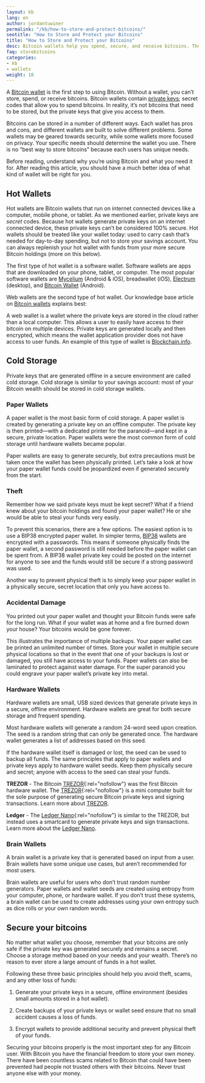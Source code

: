 ```yaml
---
layout: kb
lang: en
author: jordantuwiner
permalink: "/kb/how-to-store-and-protect-bitcoins/"
seotitle: "How to Store and Protect your Bitcoins"
title: "How to Store and Protect your Bitcoins"
desc: Bitcoin wallets help you spend, secure, and receive bitcoins. There are a few different types of Bitcoin wallets used today.
faq: storebitcoins
categories: 
- kb
- wallets
weight: 10
---
```

A [Bitcoin wallet](/kb/what-is-a-bitcoin-wallet/) is the first step to using Bitcoin. Without a wallet, you can’t store, spend, or receive bitcoins. Bitcoin wallets contain [private keys](/kb/what-is-a-bitcoin-private-key/); secret codes that allow you to spend bitcoins. In reality, it’s not bitcoins that need to be stored, but the private keys that give you access to them.

Bitcoins can be stored in a number of different ways. Each wallet has pros and cons, and different wallets are built to solve different problems. Some wallets may be geared towards security, while some wallets more focused on privacy. Your specific needs should determine the wallet you use. There is no “best way to store bitcoins” because each users has unique needs.

Before reading, understand why you’re using Bitcoin and what you need it for. After reading this article, you should have a much better idea of what kind of wallet will be right for you.

## Hot Wallets

Hot wallets are Bitcoin wallets that run on internet connected devices like a computer, mobile phone, or tablet. As we mentioned earlier, private keys are _secret_ codes. Because hot wallets generate private keys on an internet connected device, these private keys can’t be considered 100% secure. Hot wallets should be treated like your wallet today: used to carry cash that’s needed for day-to-day spending, but not to store your savings account. You can always replenish your hot wallet with funds from your more secure Bitcoin holdings (more on this below). 

The first type of hot wallet is a software wallet. Software wallets are apps that are downloaded on your phone, tablet, or computer. The most popular software wallets are [Mycelium](/wallets/mycelium/) (Android & iOS), breadwallet (iOS), [Electrum](/wallets/electrum/) (desktop), and [Bitcoin Wallet](/wallets/bitcoin-wallet/) (Android).

Web wallets are the second type of hot wallet. Our knowledge base article on [Bitcoin wallets](/kb/what-is-a-bitcoin-wallet/) explains best:  

A web wallet is a wallet where the private keys are stored in the cloud rather than a local computer. This allows a user to easily have access to their bitcoin on multiple devices. Private keys are generated locally and then encrypted, which means the wallet application provider does not have access to user funds. An example of this type of wallet is [Blockchain.info](/wallets/blockchain-info/).  

## Cold Storage

Private keys that are generated offline in a secure environment are called cold storage. Cold storage is similar to your savings account: most of your Bitcoin wealth should be stored in cold storage wallets.

### Paper Wallets   
A paper wallet is the most basic form of cold storage. A paper wallet is created by generating a private key on an offline computer. The private key is then printed—with a dedicated printer for the paranoid—and kept in a secure, private location. Paper wallets were the most common form of cold storage until hardware wallets became popular.

Paper wallets are easy to generate securely, but extra precautions must be taken once the wallet has been physically printed. Let’s take a look at how your paper wallet funds could be jeopardized even if generated securely from the start.

### Theft

Remember how we said private keys must be kept secret? What if a friend knew about your bitcoin holdings and found your paper wallet? He or she would be able to steal your funds very easily.  

To prevent this scenarios, there are a few options. The easiest option is to use a BIP38 encrypted paper wallet. In simpler terms, [BIP38](https://bitcoinpaperwallet.com/bip38-password-encrypted-wallets/) wallets are encrypted with a passwords. This means if someone physically finds the paper wallet, a second password is still needed before the paper wallet can be spent from. A BIP38 wallet private key could be posted on the internet for anyone to see and the funds would still be secure if a strong password was used.  

Another way to prevent physical theft is to simply keep your paper wallet in a physically secure, secret location that only you have access to.

### Accidental Damage  
You printed out your paper wallet and thought your Bitcoin funds were safe for the long run. What if your wallet was at home and a fire burned down your house? Your bitcoins would be gone forever.  

This illustrates the importance of multiple backups. Your paper wallet can be printed an unlimited number of times. Store your wallet in multiple secure physical locations so that in the event that one of your backups is lost or damaged, you still have access to your funds. Paper wallets can also be laminated to protect against water damage. For the super paranoid you could engrave your paper wallet’s private key into metal.

### Hardware Wallets

Hardware wallets are small, USB sized devices that generate private keys in a secure, offline environment. Hardware wallets are great for both secure storage and frequent spending.  

Most hardware wallets will generate a random 24-word seed upon creation. The seed is a random string that can only be generated once. The hardware wallet generates a list of addresses based on this seed.

If the hardware wallet itself is damaged or lost, the seed can be used to backup all funds. The same principles that apply to paper wallets and private keys apply to hardware wallet seeds. Keep them physically secure and secret; anyone with access to the seed can steal your funds.

**TREZOR** - The Bitcoin [TREZOR](http://buybitcoinww.co/TREZOR_Wallet){:rel="nofollow"} was the first Bitcoin hardware wallet. The [TREZOR](http://buybitcoinww.co/TREZOR_Wallet){:rel="nofollow"} is a mini computer built for the sole purpose of generating secure Bitcoin private keys and signing transactions. Learn more about [TREZOR](/wallets/trezor/). 

**Ledger** - The [Ledger Nano](http://buybitcoinww.co/Ledger_Wallet){:rel="nofollow"} is similar to the TREZOR, but instead uses a smartcard to generate private keys and sign transactions. Learn more about the [Ledger Nano](/wallets/ledger-nano/).

### Brain Wallets

A brain wallet is a private key that is generated based on input from a user. Brain wallets have some unique use cases, but aren’t recommended for most users.  

Brain wallets are useful for users who don’t trust random number generators. Paper wallets and wallet seeds are created using entropy from your computer, phone, or hardware wallet. If you don’t trust these systems, a brain wallet can be used to create addresses using your own entropy such as dice rolls or your own random words.

## Secure your bitcoins

No matter what wallet you choose, remember that your bitcoins are only safe if the private key was generated securely and remains a secret. Choose a storage method based on your needs and your wealth. There’s no reason to ever store a large amount of funds in a hot wallet.

Following these three basic principles should help you avoid theft, scams, and any other loss of funds:

1) Generate your private keys in a secure, offline environment (besides small amounts stored in a hot wallet).

2) Create backups of your private keys or wallet seed ensure that no small accident causes a loss of funds.

3) Encrypt wallets to provide additional security and prevent physical theft of your funds.

Securing your bitcoins properly is the most important step for any Bitcoin user. With Bitcoin you have the financial freedom to store your own money. There have been countless scams related to Bitcoin that could have been prevented had people not trusted others with their bitcoins. Never trust anyone else with your money.